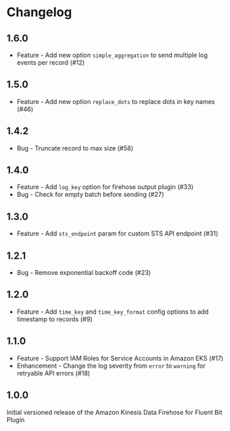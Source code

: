 # Changelog

## 1.6.0
* Feature - Add new option `simple_aggregation` to send multiple log events per record (#12)

## 1.5.0
* Feature - Add new option `replace_dots` to replace dots in key names (#46)

## 1.4.2
* Bug - Truncate record to max size (#58)

## 1.4.0
* Feature - Add `log_key` option for firehose output plugin (#33)
* Bug - Check for empty batch before sending (#27)

## 1.3.0
* Feature - Add `sts_endpoint` param for custom STS API endpoint (#31)

## 1.2.1
* Bug - Remove exponential backoff code (#23)

## 1.2.0
* Feature - Add `time_key` and `time_key_format` config options to add timestamp to records (#9)

## 1.1.0
* Feature - Support IAM Roles for Service Accounts in Amazon EKS (#17)
* Enhancement - Change the log severity from `error` to `warning` for retryable API errors (#18)


## 1.0.0
Initial versioned release of the Amazon Kinesis Data Firehose for Fluent Bit Plugin
